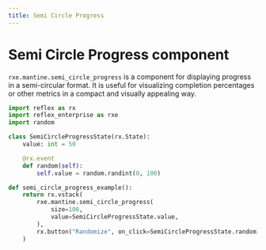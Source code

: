 ```yaml
---
title: Semi Circle Progress
---
```


# Semi Circle Progress component
`rxe.mantine.semi_circle_progress` is a component for displaying progress in a semi-circular format. It is useful for visualizing completion percentages or other metrics in a compact and visually appealing way.

```python
import reflex as rx
import reflex_enterprise as rxe
import random

class SemiCircleProgressState(rx.State):
    value: int = 50

    @rx.event
    def random(self):
        self.value = random.randint(0, 100)

def semi_circle_progress_example():
    return rx.vstack(
        rxe.mantine.semi_circle_progress(
            size=100,
            value=SemiCircleProgressState.value,
        ),
        rx.button("Randomize", on_click=SemiCircleProgressState.random),
    )
```
